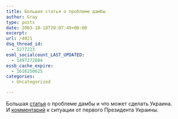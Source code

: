 ```yaml
---
title: Большая статья о проблеме дамбы
author: Gray
type: posts
date: 2003-10-18T20:07:49+00:00
excerpt:
url: /4021
dsq_thread_id:
  - 5277223
esml_socialcount_LAST_UPDATED:
  - 1497272884
essb_cache_expire:
  - 1616250625
categories:
  - Uncategorized

---
```








Большая <a href="http://www.zerkalo-nedeli.com/ie/show/465/43244/" target="_blank">статья</a> о проблеме дамбы и что может сделать Украина.  
И <a href="http://www.podrobnosti.ua/power/2003/10/18/83095.html" target="_blank">комментарий</a> к ситуации от первого Президента Украины.